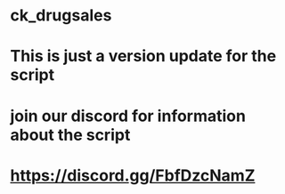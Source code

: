 # ck_drugsales

# This is just a version update for the script 

# join our discord for information about the script 

# https://discord.gg/FbfDzcNamZ
